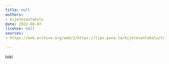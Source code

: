 ```yaml
---
title: null
authors:
- kijetesantakalu
date: 2022-08-07
license: null
sources:
- https://web.archive.org/web/2/https://lipu.pona.la/kijetesantakalu/toki

---
```


toki

